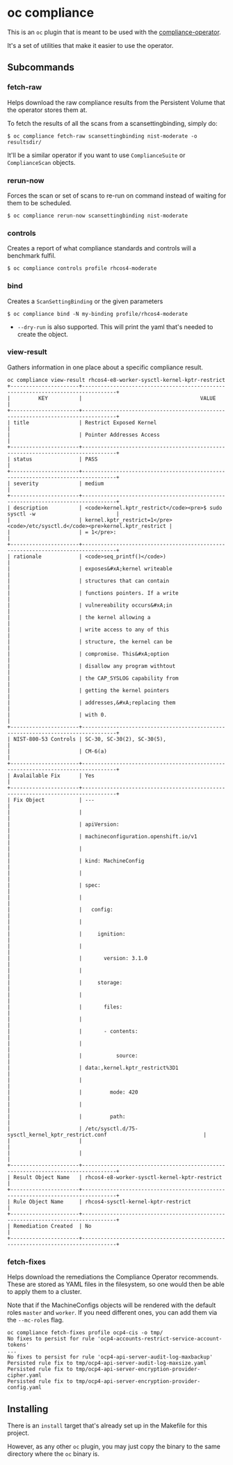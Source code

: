 oc compliance
=============

This is an `oc` plugin that is meant to be used with the
[compliance-operator](https://github.com/openshift/compliance-operator).

It's a set of utilities that make it easier to use the operator.

Subcommands
-----------

### fetch-raw

Helps download the raw compliance results from the Persistent Volume that
the operator stores them at.

To fetch the results of all the scans from a scansettingbinding, simply do:

```
$ oc compliance fetch-raw scansettingbinding nist-moderate -o resultsdir/
```

It'll be a similar operator if you want to use `ComplianceSuite` or
`ComplianceScan` objects.

### rerun-now

Forces the scan or set of scans to re-run on command instead of waiting for
them to be scheduled.

```
$ oc compliance rerun-now scansettingbinding nist-moderate
```

### controls

Creates a report of what compliance standards and controls will a benchmark
fulfil.

```
$ oc compliance controls profile rhcos4-moderate
```

### bind

Creates a `ScanSettingBinding` or the given parameters

```
$ oc compliance bind -N my-binding profile/rhcos4-moderate
```

* `--dry-run` is also supported. This will print the yaml that's needed to create the object.

### view-result

Gathers information in one place about a specific compliance result.

```
oc compliance view-result rhcos4-e8-worker-sysctl-kernel-kptr-restrict
+----------------------+---------------------------------------------------------------------------------+
|         KEY          |                                      VALUE                                      |
+----------------------+---------------------------------------------------------------------------------+
| title                | Restrict Exposed Kernel                                                         |
|                      | Pointer Addresses Access                                                        |
+----------------------+---------------------------------------------------------------------------------+
| status               | PASS                                                                            |
+----------------------+---------------------------------------------------------------------------------+
| severity             | medium                                                                          |
+----------------------+---------------------------------------------------------------------------------+
| description          | <code>kernel.kptr_restrict</code><pre>$ sudo sysctl -w                          |
|                      | kernel.kptr_restrict=1</pre><code>/etc/sysctl.d</code><pre>kernel.kptr_restrict |
|                      | = 1</pre>:                                                                      |
+----------------------+---------------------------------------------------------------------------------+
| rationale            | <code>seq_printf()</code>)                                                      |
|                      | exposes&#xA;kernel writeable                                                    |
|                      | structures that can contain                                                     |
|                      | functions pointers. If a write                                                  |
|                      | vulnereability occurs&#xA;in                                                    |
|                      | the kernel allowing a                                                           |
|                      | write access to any of this                                                     |
|                      | structure, the kernel can be                                                    |
|                      | compromise. This&#xA;option                                                     |
|                      | disallow any program withtout                                                   |
|                      | the CAP_SYSLOG capability from                                                  |
|                      | getting the kernel pointers                                                     |
|                      | addresses,&#xA;replacing them                                                   |
|                      | with 0.                                                                         |
+----------------------+---------------------------------------------------------------------------------+
| NIST-800-53 Controls | SC-30, SC-30(2), SC-30(5),                                                      |
|                      | CM-6(a)                                                                         |
+----------------------+---------------------------------------------------------------------------------+
| Avalailable Fix      | Yes                                                                             |
+----------------------+---------------------------------------------------------------------------------+
| Fix Object           | ---                                                                             |
|                      |                                                                                 |
|                      | apiVersion:                                                                     |
|                      | machineconfiguration.openshift.io/v1                                            |
|                      |                                                                                 |
|                      | kind: MachineConfig                                                             |
|                      |                                                                                 |
|                      | spec:                                                                           |
|                      |                                                                                 |
|                      |   config:                                                                       |
|                      |                                                                                 |
|                      |     ignition:                                                                   |
|                      |                                                                                 |
|                      |       version: 3.1.0                                                            |
|                      |                                                                                 |
|                      |     storage:                                                                    |
|                      |                                                                                 |
|                      |       files:                                                                    |
|                      |                                                                                 |
|                      |       - contents:                                                               |
|                      |                                                                                 |
|                      |           source:                                                               |
|                      | data:,kernel.kptr_restrict%3D1                                                  |
|                      |                                                                                 |
|                      |         mode: 420                                                               |
|                      |                                                                                 |
|                      |         path:                                                                   |
|                      | /etc/sysctl.d/75-sysctl_kernel_kptr_restrict.conf                               |
|                      |                                                                                 |
|                      |                                                                                 |
+----------------------+---------------------------------------------------------------------------------+
| Result Object Name   | rhcos4-e8-worker-sysctl-kernel-kptr-restrict                                    |
+----------------------+---------------------------------------------------------------------------------+
| Rule Object Name     | rhcos4-sysctl-kernel-kptr-restrict                                              |
+----------------------+---------------------------------------------------------------------------------+
| Remediation Created  | No                                                                              |
+----------------------+---------------------------------------------------------------------------------+
```

### fetch-fixes

Helps download the remediations the Compliance Operator recommends. These are
stored as YAML files in the filesystem, so one would then be able to apply them to a
cluster.

Note that if the MachineConfigs objects will be rendered with the default roles
`master` and `worker`. If you need different ones, you can add them via the
`--mc-roles` flag.

```
oc compliance fetch-fixes profile ocp4-cis -o tmp/
No fixes to persist for rule 'ocp4-accounts-restrict-service-account-tokens'
...
No fixes to persist for rule 'ocp4-api-server-audit-log-maxbackup'
Persisted rule fix to tmp/ocp4-api-server-audit-log-maxsize.yaml
Persisted rule fix to tmp/ocp4-api-server-encryption-provider-cipher.yaml
Persisted rule fix to tmp/ocp4-api-server-encryption-provider-config.yaml
```

Installing
----------

There is an `install` target that's already set up in the Makefile for this
project.

However, as any other `oc` plugin, you may just copy the binary to the same
directory where the `oc` binary is.
